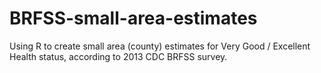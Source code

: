# BRFSS-small-area-estimates
Using R to create small area (county) estimates for Very Good / Excellent Health status, according to 2013 CDC BRFSS survey.


